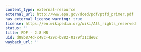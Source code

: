 ```yaml
---
content_type: external-resource
external_url: http://www.epa.gov/dced/pdf/ptfd_primer.pdf
has_external_license_warning: true
license: https://en.wikipedia.org/wiki/All_rights_reserved
status: ''
title: PDF - 2.8 MB
uid: d88b874d-c48c-429c-b882-0179f31cde02
wayback_url: ''
---
```

